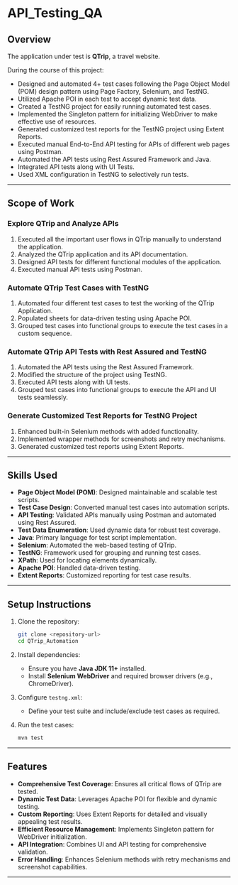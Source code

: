 # API_Testing_QA

## Overview

The application under test is **QTrip**, a travel website.

During the course of this project:

- Designed and automated 4+ test cases following the Page Object Model (POM) design pattern using Page Factory, Selenium, and TestNG.
- Utilized Apache POI in each test to accept dynamic test data.
- Created a TestNG project for easily running automated test cases.
- Implemented the Singleton pattern for initializing WebDriver to make effective use of resources.
- Generated customized test reports for the TestNG project using Extent Reports.
- Executed manual End-to-End API testing for APIs of different web pages using Postman.
- Automated the API tests using Rest Assured Framework and Java.
- Integrated API tests along with UI Tests.
- Used XML configuration in TestNG to selectively run tests.

---

## Scope of Work

### Explore QTrip and Analyze APIs

1. Executed all the important user flows in QTrip manually to understand the application.
2. Analyzed the QTrip application and its API documentation.
3. Designed API tests for different functional modules of the application.
4. Executed manual API tests using Postman.

### Automate QTrip Test Cases with TestNG

1. Automated four different test cases to test the working of the QTrip Application.
2. Populated sheets for data-driven testing using Apache POI.
3. Grouped test cases into functional groups to execute the test cases in a custom sequence.

### Automate QTrip API Tests with Rest Assured and TestNG

1. Automated the API tests using the Rest Assured Framework.
2. Modified the structure of the project using TestNG.
3. Executed API tests along with UI tests.
4. Grouped test cases into functional groups to execute the API and UI tests seamlessly.

### Generate Customized Test Reports for TestNG Project

1. Enhanced built-in Selenium methods with added functionality.
2. Implemented wrapper methods for screenshots and retry mechanisms.
3. Generated customized test reports using Extent Reports.

---

## Skills Used

- **Page Object Model (POM)**: Designed maintainable and scalable test scripts.
- **Test Case Design**: Converted manual test cases into automation scripts.
- **API Testing**: Validated APIs manually using Postman and automated using Rest Assured.
- **Test Data Enumeration**: Used dynamic data for robust test coverage.
- **Java**: Primary language for test script implementation.
- **Selenium**: Automated the web-based testing of QTrip.
- **TestNG**: Framework used for grouping and running test cases.
- **XPath**: Used for locating elements dynamically.
- **Apache POI**: Handled data-driven testing.
- **Extent Reports**: Customized reporting for test case results.

---

## Setup Instructions

1. Clone the repository:
   ```bash
   git clone <repository-url>
   cd QTrip_Automation
   ```

2. Install dependencies:
   - Ensure you have **Java JDK 11+** installed.
   - Install **Selenium WebDriver** and required browser drivers (e.g., ChromeDriver).
   
3. Configure `testng.xml`:
   - Define your test suite and include/exclude test cases as required.

4. Run the test cases:
   ```bash
   mvn test
   ```

---

## Features

- **Comprehensive Test Coverage**: Ensures all critical flows of QTrip are tested.
- **Dynamic Test Data**: Leverages Apache POI for flexible and dynamic testing.
- **Custom Reporting**: Uses Extent Reports for detailed and visually appealing test results.
- **Efficient Resource Management**: Implements Singleton pattern for WebDriver initialization.
- **API Integration**: Combines UI and API testing for comprehensive validation.
- **Error Handling**: Enhances Selenium methods with retry mechanisms and screenshot capabilities.

---


